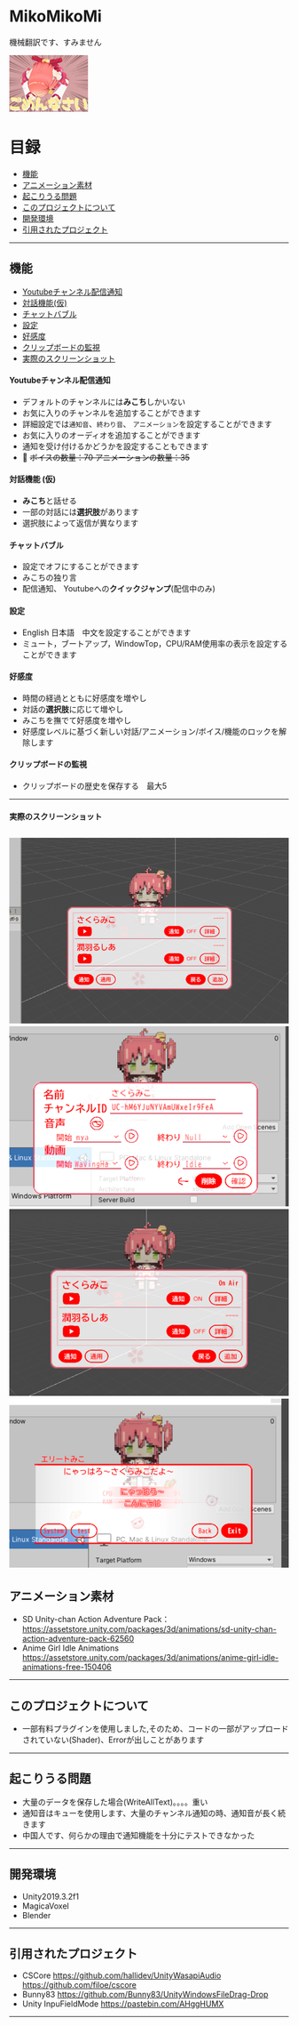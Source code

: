 MikoMikoMi
===========================

機械翻訳です、すみません 

![](/MikoMiko/Example/33.png "m3o")

# 目録
* [機能](#機能)
* [アニメーション素材](#アニメーション素材)
* [起こりうる問題](#起こりうる問題)
* [このプロジェクトについて](#このプロジェクトについて)
* [開発環境](#開発環境)
* [引用されたプロジェクト](#引用されたプロジェクト)
****
## 機能
* [Youtubeチャンネル配信通知](#youtubeチャンネル配信通知)
* [対話機能(仮)](#対話機能-仮)
* [チャットバブル](#チャットバブル)
* [設定](#設定)
* [好感度](#好感度)
* [クリップボードの監視](#クリップボードの監視)
* [実際のスクリーンショット](#実際のスクリーンショット)
#### Youtubeチャンネル配信通知
* デフォルトのチャンネルには**みこち**しかいない
* お気に入りのチャンネルを追加することができます
* 詳細設定では`通知音`、`終わり音`、 `アニメーション`を設定することができます 
* お気に入りのオーディオを追加することができます
* 通知を受け付けるかどうかを設定することもできます
* :raised_hands: ~~ボイスの数量：70 アニメーションの数量：35~~
#### 対話機能 (仮)
* **みこち**と話せる
* 一部の対話には**選択肢**があります
* 選択肢によって返信が異なります
#### チャットバブル
* 設定でオフにすることができます
* みこちの独り言
* 配信通知、 Youtubeへの**クイックジャンプ**(配信中のみ)
#### 設定
* English 日本語　中文を設定することができます
* ミュート，ブートアップ，WindowTop，CPU/RAM使用率の表示を設定することができます
#### 好感度
* 時間の経過とともに好感度を増やし
* 対話の**選択肢**に応じて増やし
* みこちを撫でて好感度を増やし
* 好感度レベルに基づく新しい対話/アニメーション/ボイス/機能のロックを解除します
#### クリップボードの監視
* クリップボードの歴史を保存する　最大5
------
#### 実際のスクリーンショット
![](/MikoMiko/Example/chatbubble.gif "miko")
![](/MikoMiko/Example/detail.png "detail.png")
![](/MikoMiko/Example/detail1.png "detail1.png")
![](/MikoMiko/Example/chat1.png "chat1.png")
------
## アニメーション素材
*  SD Unity-chan Action Adventure Pack：https://assetstore.unity.com/packages/3d/animations/sd-unity-chan-action-adventure-pack-62560
* Anime Girl Idle Animations https://assetstore.unity.com/packages/3d/animations/anime-girl-idle-animations-free-150406
------
## このプロジェクトについて
* 一部有料プラグインを使用しました,そのため、コードの一部がアップロードされていない(Shader)、Errorが出しことがあります
------
## 起こりうる問題
* 大量のデータを保存した場合(WriteAllText)。。。。重い
* 通知音はキューを使用します、大量のチャンネル通知の時、通知音が長く続きます
* 中国人です、何らかの理由で通知機能を十分にテストできなかった
------
## 開発環境
* Unity2019.3.2f1
* MagicaVoxel
* Blender
------
## 引用されたプロジェクト
* CSCore  https://github.com/hallidev/UnityWasapiAudio  https://github.com/filoe/cscore
* Bunny83 https://github.com/Bunny83/UnityWindowsFileDrag-Drop
* Unity InpuFieldMode https://pastebin.com/AHggHUMX
------
